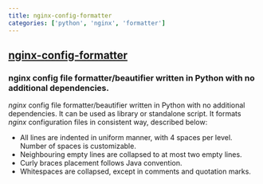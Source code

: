 ```yaml
---
title: nginx-config-formatter
categories: ['python', 'nginx', 'formatter']
---
```

## [nginx-config-formatter](https://github.com/slomkowski/nginx-config-formatter)

### nginx config file formatter/beautifier written in Python with no additional dependencies.


*nginx* config file formatter/beautifier written in Python with no additional dependencies. It can be used as library or standalone script. It formats *nginx* configuration files in consistent way, described below:

* All lines are indented in uniform manner, with 4 spaces per level. Number of spaces is customizable.
* Neighbouring empty lines are collapsed to at most two empty lines.
* Curly braces placement follows Java convention.
* Whitespaces are collapsed, except in comments and quotation marks.

